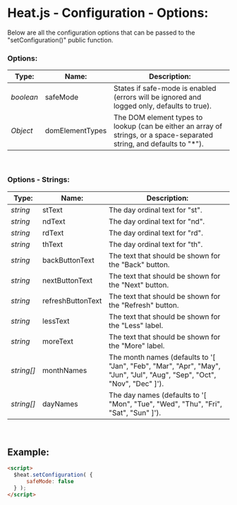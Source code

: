 # Heat.js - Configuration - Options:

Below are all the configuration options that can be passed to the "setConfiguration()" public function.


### Options:

| Type: | Name: | Description: |
| --- | --- | --- |
| *boolean* | safeMode | States if safe-mode is enabled (errors will be ignored and logged only, defaults to true). |
| *Object* | domElementTypes | The DOM element types to lookup (can be either an array of strings, or a space-separated string, and defaults to "*"). |

<br/>


### Options - Strings:

| Type: | Name: | Description: |
| --- | --- | --- |
| *string* | stText | The day ordinal text for "st". |
| *string* | ndText | The day ordinal text for "nd". |
| *string* | rdText | The day ordinal text for "rd". |
| *string* | thText | The day ordinal text for "th". |
| *string* | backButtonText | The text that should be shown for the "Back" button. |
| *string* | nextButtonText | The text that should be shown for the "Next" button. |
| *string* | refreshButtonText | The text that should be shown for the "Refresh" button. |
| *string* | lessText | The text that should be shown for the "Less" label. |
| *string* | moreText | The text that should be shown for the "More" label. |
| *string[]* | monthNames | The month names (defaults to '[ "Jan", "Feb", "Mar", "Apr", "May", "Jun", "Jul", "Aug", "Sep", "Oct", "Nov", "Dec" ]'). |
| *string[]* | dayNames | The day names (defaults to '[ "Mon", "Tue", "Wed", "Thu", "Fri", "Sat", "Sun" ]'). |

<br/>


## Example:

```markdown
<script> 
  $heat.setConfiguration( {
      safeMode: false
  } );
</script>
```